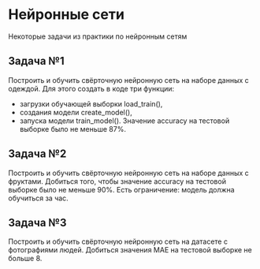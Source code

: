 # Нейронные сети
Некоторые задачи из практики по нейронным сетям
## Задача №1
Построить и обучить свёрточную нейронную сеть на наборе данных с одеждой. Для этого создать в коде три функции:
- загрузки обучающей выборки load_train(),
- создания модели create_model(),
- запуска модели train_model().
Значение accuracy на тестовой выборке было не меньше 87%.
## Задача №2
Построить и обучить свёрточную нейронную сеть на наборе данных с фруктами. Добиться того, чтобы значение accuracy на тестовой выборке было не меньше 90%.
Есть ограничение: модель должна обучиться за час.
## Задача №3
Построить и обучить свёрточную нейронную сеть на датасете с фотографиями людей. Добиться значения MAE на тестовой выборке не больше 8.
